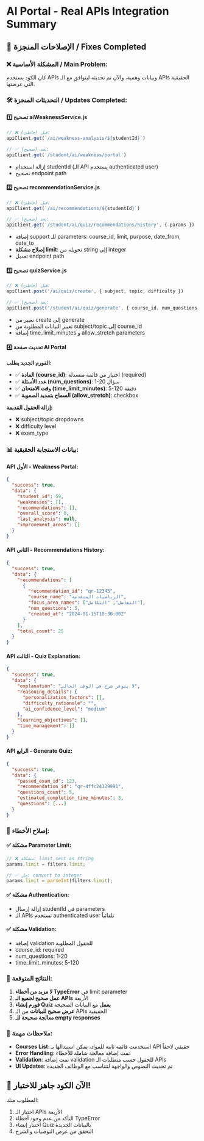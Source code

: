 # AI Portal - Real APIs Integration Summary

## 🔧 الإصلاحات المنجزة / Fixes Completed

### ❌ المشكلة الأساسية / Main Problem:
كان الكود يستخدم APIs وبيانات وهمية، والآن تم تحديثه ليتوافق مع الـ APIs الحقيقية التي عرضتها.

### 🛠️ التحديثات المنجزة / Updates Completed:

#### 1️⃣ **تصحيح aiWeaknessService.js**
```javascript
// ❌ قبل (خاطئ):
apiClient.get(`/ai/weakness-analysis/${studentId}`)

// ✅ بعد (صحيح):
apiClient.get('/student/ai/weakness/portal')
```
- إزالة استخدام studentId (الـ API يستخدم authenticated user)
- تصحيح endpoint path

#### 2️⃣ **تصحيح recommendationService.js**
```javascript
// ❌ قبل (خاطئ):
apiClient.get(`/ai/recommendations/${studentId}`)

// ✅ بعد (صحيح):
apiClient.get('/student/ai/quiz/recommendations/history', { params })
```
- إضافة support للـ parameters: course_id, limit, purpose, date_from, date_to
- **إصلاح مشكلة limit**: تحويله من string إلى integer
- تعديل endpoint path

#### 3️⃣ **تصحيح quizService.js**
```javascript
// ❌ قبل (خاطئ):
apiClient.post('/ai/quiz/create', { subject, topic, difficulty })

// ✅ بعد (صحيح):
apiClient.post('/student/ai/quiz/generate', { course_id, num_questions, time_limit_minutes, allow_stretch })
```
- تغيير من create إلى generate
- تغيير البيانات المطلوبة من subject/topic إلى course_id
- إضافة time_limit_minutes و allow_stretch parameters

#### 4️⃣ **تحديث صفحة AI Portal**

**الفورم الجديد يطلب:**
- ✅ **المادة (course_id)**: اختيار من قائمة منسدلة (required)
- ✅ **عدد الأسئلة (num_questions)**: 1-20 سؤال
- ✅ **وقت الامتحان (time_limit_minutes)**: 5-120 دقيقة
- ✅ **السماح بتمديد الصعوبة (allow_stretch)**: checkbox

**إزالة الحقول القديمة:**
- ❌ subject/topic dropdowns
- ❌ difficulty level
- ❌ exam_type

### 📊 **بيانات الاستجابة الحقيقية:**

#### API الأول - Weakness Portal:
```json
{
  "success": true,
  "data": {
    "student_id": 59,
    "weaknesses": [],
    "recommendations": [],
    "overall_score": 0,
    "last_analysis": null,
    "improvement_areas": []
  }
}
```

#### API الثاني - Recommendations History:
```json
{
  "success": true,
  "data": {
    "recommendations": [
      {
        "recommendation_id": "qr-12345",
        "course_name": "الرياضيات المتقدمة",
        "focus_area_names": ["التفاضل", "التكامل"],
        "num_questions": 5,
        "created_at": "2024-01-15T10:30:00Z"
      }
    ],
    "total_count": 25
  }
}
```

#### API الثالث - Quiz Explanation:
```json
{
  "success": true,
  "data": {
    "explanation": "لا يتوفر شرح في الوقت الحالي",
    "reasoning_details": {
      "personalization_factors": [],
      "difficulty_rationale": "",
      "ai_confidence_level": "medium"
    },
    "learning_objectives": [],
    "time_management": []
  }
}
```

#### API الرابع - Generate Quiz:
```json
{
  "success": true,
  "data": {
    "passed_exam_id": 123,
    "recommendation_id": "qr-4ffc24129991",
    "questions_count": 5,
    "estimated_completion_time_minutes": 3,
    "questions": [...]
  }
}
```

### 🔧 **إصلاح الأخطاء:**

#### ✅ مشكلة Parameter Limit:
```javascript
// ❌ مشكلة: limit sent as string
params.limit = filters.limit; 

// ✅ حل: convert to integer
params.limit = parseInt(filters.limit);
```

#### ✅ مشكلة Authentication:
- إزالة إرسال studentId في parameters
- الـ APIs تستخدم authenticated user تلقائياً

#### ✅ مشكلة Validation:
- إضافة validation للحقول المطلوبة
- course_id: required
- num_questions: 1-20
- time_limit_minutes: 5-120

### 🎯 **النتائج المتوقعة:**

1. **لا مزيد من أخطاء TypeError** في limit parameter
2. **عمل صحيح لجميع الـ APIs** الأربعة
3. **فورم إنشاء Quiz يعمل** مع البيانات الصحيحة
4. **عرض صحيح للبيانات** من الـ APIs الحقيقية
5. **معالجة صحيحة للـ empty responses**

### 📝 **ملاحظات مهمة:**

- **Courses List**: استخدمت قائمة ثابتة للمواد، يمكن استبدالها بـ API حقيقي لاحقاً
- **Error Handling**: تمت إضافة معالجة شاملة للأخطاء
- **Validation**: تمت إضافة validation للحقول حسب متطلبات الـ APIs
- **UI Updates**: تم تحديث النصوص والواجهة لتتناسب مع الوظائف الجديدة

## 🚀 الآن الكود جاهز للاختبار!

المطلوب منك:
1. اختبار الـ APIs الأربعة
2. التأكد من عدم وجود أخطاء TypeError
3. اختبار إنشاء Quiz بالبيانات الجديدة
4. التحقق من عرض التوصيات والشرح